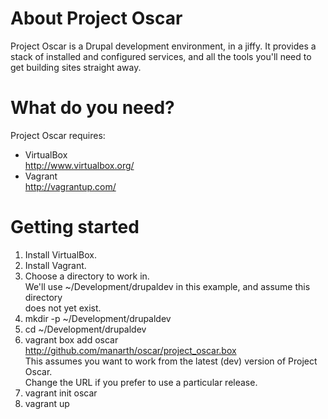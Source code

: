 About Project Oscar
===================
Project Oscar is a Drupal development environment, in a jiffy.
It provides a stack of installed and configured services, and all the tools
you'll need to get building sites straight away.

What do you need?
=================
Project Oscar requires:
- VirtualBox  
  http://www.virtualbox.org/
- Vagrant  
  http://vagrantup.com/

Getting started
===============
1. Install VirtualBox.
2. Install Vagrant.
3. Choose a directory to work in.  
   We'll use ~/Development/drupaldev in this example, and assume this directory  
   does not yet exist.
4. mkdir -p ~/Development/drupaldev
5. cd ~/Development/drupaldev
6. vagrant box add oscar http://github.com/manarth/oscar/project_oscar.box  
   This assumes you want to work from the latest (dev) version of Project Oscar.  
   Change the URL if you prefer to use a particular release.
7. vagrant init oscar
8. vagrant up
